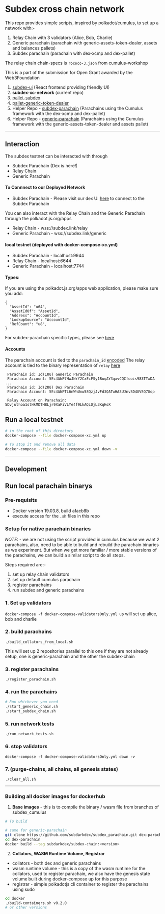 # Subdex cross chain network 

This repo provides simple scripts, inspired by polkadot/cumulus, to set up a network with:-
1. Relay Chain with 3 validators (Alice, Bob, Charlie)
2. Generic parachain (parachain with generic-assets-token-dealer, assets and balances pallets)
3. Subdex parachain (parachain with dex-xcmp and dex-pallet)

The relay chain chain-specs is `rococo-3.json` from cumulus-workshop

This is a part of the submission for Open Grant awarded by the Web3Foundation
1. [subdex-ui](https://github.com/subdarkdex/subdex-ui) (React frontend providing friendly UI)
1. **subdex-xc-network** (current repo)
1. [pallet-subdex]()
1. [pallet-generic-token-dealer](https://github.com/subdarkdex/pallet-generic-token-dealer)
1. Helper Repo - [subdex-parachain](https://github.com/subdarkdex/subdex-parachain) (Parachains using the Cumulus framework with the dex-xcmp and dex-pallet)
1. Helper Repo - [generic-parachain](https://github.com/subdarkdex/generic-parachain) (Parachains using the Cumulus framework with the generic-assets-token-dealer and assets pallet)
____

## Interaction
The subdex testnet can be interacted with through 
- Subdex Parachain (Dex is here!)
- Relay Chain
- Generic Parachain

#### To Connnect to our Deployed Network 
- Subdex Parachain - Please visit our dex UI [here]() to connect to the Subdex Parachain

You can also interact with the Relay Chain and the Generic Parachain through the polkadot.js.org/apps 
- Relay Chain - wss://subdex.link/relay
- Generic Parachain - wss://subdex.link/generic


#### local testnet (deployed with docker-compose-xc.yml) 
- Subdex Parachain - localhost:9944
- Relay Chain - localhost:6644
- Generic Parachain - localhost:7744

#### Types:
If you are using the polkadot.js.org/apps web application, please make sure you add:

```
{
  "AssetId": "u64",
  "AssetIdOf": "AssetId",
  "Address": "AccountId",
  "LookupSource": "AccountId",
  "RefCount": "u8",
}
```

For subdex-parachain specific types, please see [here](https://github.com/subdarkdex/subdex-ui/blob/master/src/config/common.json#L5)

#### Accounts

The parachain account is tied to the `parachain_id` [encoded](https://github.com/paritytech/polkadot/blob/master/parachain/src/primitives.rs#L164)
The relay account is tied to the binary representation of `relay` [here](https://github.com/subdarkdex/generic-parachain/blob/master/pallets/token-dealer/src/lib.rs#L54)
```
 Parachain id: Id(100) Generic Parachain
 Parachain Account: 5Ec4AhP7HwJNrY2CxEcFSy1BuqAY3qxvCQCfoois983TTxDA
... 
 Parachain id: Id(200) Dex Parachain
 Parachain Account: 5Ec4AhPTL6nWnUnw58QzjJvFd3QATwHA3UJnvSD4GVSQ7Gop

 Relay Account on Parachain: 5Dvjuthoa1stHkMDTH8Ljr9XaFiVLYe4f9LkAQLDjL3KqHoX
```

## Run a local testnet 

```sh
# in the root of this directory
docker-compose --file docker-compose-xc.yml up

# To stop it and remove all data
docker-compose --file docker-compose-xc.yml down -v
```
___
## Development

## Run local parachain binarys
### Pre-requisits
- Docker version 19.03.8, build afacb8b
- execute access for the `.sh` files in this repo

### Setup for native parachain binaries

*NOTE:* - we are not using the script provided in cumulus because we want 2 parachains, also, need to be able to build and rebuild the parachain binaries as we experiment. But when we get more familiar / more stable versions of the parachains, we can build a similar script to do all steps. 

Steps required are:-
1. set up relay chain validators
1. set up default cumulus parachain 
1. register parachains
1. run subdex and generic parachains


### 1. Set up validators
`docker-compose -f docker-compose-validatorsOnly.yml up` will set up alice, bob and charlie

### 2. build parachains
```
./build_collators_from_local.sh
```
This will set up 2 repositories parallel to this one if they are not already setup, one is generic-parachain and the other the subdex-chain

### 3. register parachains
```
./register_parachain.sh
```

### 4. run the parachains
```sh
# Run whichever you need
./start_generic_chain.sh
./start_subdex_chain.sh
```
### 5. run network tests
```
./run_network_tests.sh
```
### 6. stop validators
`docker-compose -f docker-compose-validatorsOnly.yml down -v`

### 7. (purge-chains, all chains, all genesis states)
```
./clear_all.sh
```

___
### Building all docker images for dockerhub

1. **Base images** - this is to compile the binary / wasm file from branches of subdex_cumulus

```sh
# To build

# same for generic-parachain
git clone https://github.com/subdarkdex/subdex_parachain.git dex-parachain
cd dex-parachain
docker build --tag subdarkdex/subdex-chain:<version>

```

2. **Collators, WASM Runtime Volume, Registrar**
- collators - both dex and generic parachains
- wasm runtime volume - this is a copy of the wasm runtime for the collators, used to register parachain, we also have the genesis state volume built during docker-compose up for this purpose
- registrar - simple polkadotjs cli container to register the parachains using sudo


```sh
cd docker
./build-containers.sh v0.2.0 
# or other versions
```
